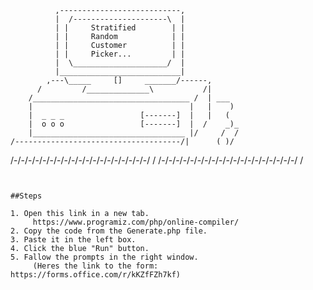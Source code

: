               ,---------------------------,
              |  /---------------------\  |
              | |     Stratified        | |
              | |     Random            | |
              | |     Customer          | |
              | |     Picker...         | |
              |  \_____________________/  |
              |___________________________|
            ,---\_____     []     _______/------,
          /         /______________\           /|
        /___________________________________ /  | ___
        |                                   |   |    )
        |  _ _ _                 [-------]  |   |   (
        |  o o o                 [-------]  |  /    _)_
        |__________________________________ |/     /  /
    /-------------------------------------/|      ( )/
  /-/-/-/-/-/-/-/-/-/-/-/-/-/-/-/-/-/-/-/ /
/-/-/-/-/-/-/-/-/-/-/-/-/-/-/-/-/-/-/-/ /
~~~~~~~~~~~~~~~~~~~~~~~~~~~~~~~~~~~~~~~


##Steps

1. Open this link in a new tab.
     https://www.programiz.com/php/online-compiler/
2. Copy the code from the Generate.php file.
3. Paste it in the left box.
4. Click the blue "Run" button.
5. Fallow the prompts in the right window.
     (Heres the link to the form: https://forms.office.com/r/kKZfFZh7kf)
